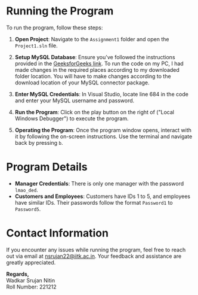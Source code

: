 # Running the Program

To run the program, follow these steps:

1. **Open Project**: Navigate to the `Assignment1` folder and open the `Project1.sln` file. 
2. **Setup MySQL Database**: Ensure you've followed the instructions provided in the [GeeksforGeeks link](https://www.geeksforgeeks.org/how-to-setup-mysql-database-in-visual-studio-2022-for-a-cpp-application/). To run the code on my PC, I had made changes in the required places according to my downloaded folder location. You will have to make changes according to the download location of your MySQL connector package.

3. **Enter MySQL Credentials**: In Visual Studio, locate line 684 in the code and enter your MySQL username and password.

4. **Run the Program**: Click on the play button on the right of ("Local Windows Debugger") to execute the program.

5. **Operating the Program**: Once the program window opens, interact with it by following the on-screen instructions. Use the terminal and navigate back by pressing `b`.

# Program Details

- **Manager Credentials**: There is only one manager with the password `lmao_ded`.
- **Customers and Employees**: Customers have IDs 1 to 5, and employees have similar IDs. Their passwords follow the format `Password1` to `Password5`.

# Contact Information

If you encounter any issues while running the program, feel free to reach out via email at [nsrujan22@iitk.ac.in](mailto:nsrujan22@iitk.ac.in). Your feedback and assistance are greatly appreciated.

**Regards,**  
Wadkar Srujan Nitin  
Roll Number: 221212
